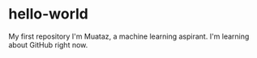 # hello-world
My first repository
I'm Muataz, a machine learning aspirant. I'm learning about GitHub right now.
